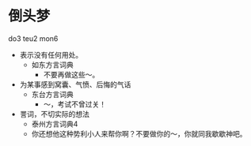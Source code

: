 # 倒头梦
do3 teu2 mon6
+ 表示没有任何用处。
  * 如东方言词典
    - 不要再做这些～。
+ 为某事感到窝囊、气愤、后悔的气话
  * 东台方言词典
    - ～，考试不曾过关！
+ 詈词，不切实际的想法
  * 泰州方言词典4
  - 你还想他这种势利小人来帮你啊？不要做你的～，你就同我歇歇神吧。
